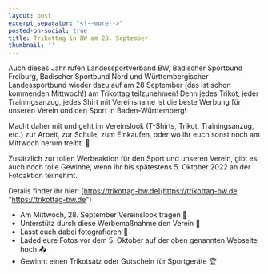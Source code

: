 ```yaml
---
layout: post
excerpt_separator: "<!--more-->"
posted-on-social: true
title: Trikottag in BW am 28. September
thumbnail: ''
---
```

Auch dieses Jahr rufen Landessportverband BW, Badischer Sportbund Freiburg, Badischer Sportbund Nord und Württembergischer Landessportbund wieder dazu auf am 28 September (das ist schon kommenden Mittwoch!) am Trikottag teilzunehmen! Denn jedes Trikot, jeder Trainingsanzug, jedes Shirt mit Vereinsname ist die beste Werbung für unseren Verein und den Sport in Baden-Württemberg!

Macht daher mit und geht im Vereinslook (T-Shirts, Trikot, Trainingsanzug, etc.) zur Arbeit, zur Schule, zum Einkaufen, oder wo ihr euch sonst noch am Mittwoch herum treibt. 🤗

Zusätzlich zur tollen Werbeaktion für den Sport und unseren Verein, gibt es auch noch tolle Gewinne, wenn ihr bis spätestens 5. Oktober 2022 an der Fotoaktion teilnehmt.

Details finder ihr hier: [https://trikottag-bw.de](https://trikottag-bw.de "https://trikottag-bw.de")

* Am Mittwoch, 28. September Vereinslook tragen 🎽
* Unterstütz durch diese Werbemaßnahme den Verein 📣
* Lasst euch dabei fotografieren 📸
* Laded eure Fotos vor dem 5. Oktober auf der oben genannten Webseite hoch 📤
* Gewinnt einen Trikotsatz oder Gutschein für Sportgeräte 🏆